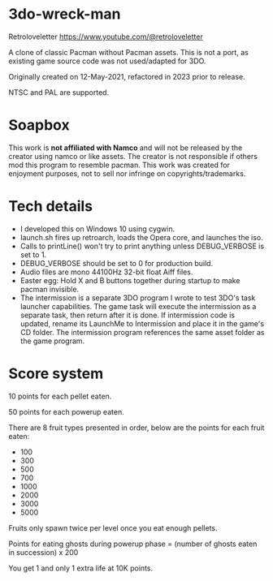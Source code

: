 # 3do-wreck-man
Retroloveletter https://www.youtube.com/@retroloveletter

A clone of classic Pacman without Pacman assets. This is not a port, as existing game source code was not used/adapted for 3DO. 

Originally created on 12-May-2021, refactored in 2023 prior to release.

NTSC and PAL are supported.

# Soapbox	 
This work is **not affiliated with Namco** and will not be released by the creator using namco or like assets.
The creator is not responsible if others mod this program to resemble pacman.
This work was created for enjoyment purposes, not to sell nor infringe on copyrights/trademarks.

# Tech details 
- I developed this on Windows 10 using cygwin.
- launch.sh fires up retroarch, loads the Opera core, and launches the iso.
- Calls to printLine() won't try to print anything unless DEBUG_VERBOSE is set to 1.
- DEBUG_VERBOSE should be set to 0 for production build.
- Audio files are mono 44100Hz 32-bit float Aiff files. 
- Easter egg: Hold X and B buttons together during startup to make pacman invisible.
- The intermission is a separate 3DO program I wrote to test 3DO's task launcher capabilities.
  The game task will execute the intermission as a separate task, then return after it is done.
	If intermission code is updated, rename its LaunchMe to Intermission and place it in the game's CD folder.
	The intermission program references the same asset folder as the game program.

# Score system

10 points for each pellet eaten.
	
50 points for each powerup eaten.
	
There are 8 fruit types presented in order, below are the points for each fruit eaten:
- 100
- 300
- 500
- 700
- 1000
- 2000
- 3000
- 5000

Fruits only spawn twice per level once you eat enough pellets.

Points for eating ghosts during powerup phase = (number of ghosts eaten in succession) x 200

You get 1 and only 1 extra life at 10K points.
